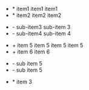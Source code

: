 <ul><li>* item1 item1 item1</li><li>* item2 item2 item2</li></ul><ul><li>- sub-item3 sub-item 3</li><li>- sub-item4 sub-item 4</li></ul><ul><li>+ item 5 item 5 item 5 item 5</li><li>+ item 6 item 6</li></ul><ul><li>- sub item 5</li><li>- sub item 5</li></ul><ul><li>* item 3</li></ul>
